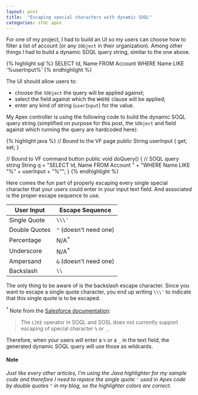```yaml
---
layout: post
title:  "Escaping special characters with dynamic SOQL"
categories: sfdc apex
---
```


For one of my project, I had to build an UI so my users can choose how to filter
a list of account (or any `SObject` in their organization). Among other things
I had to build a dynamic SOQL query string, similar to the one above.

{% highlight sql %}
SELECT Id, Name FROM Account WHERE Name LIKE '%userInput%'
{% endhighlight %}

The UI should allow users to:

* choose the `SObject` the query will be applied against;
* select the field against which the `WHERE` clause will be applied;
* enter any kind of string (`userInput`) for the value.

My Apex controller is using the following code to build the dynamic SOQL
query string (simplified on purpose for this post, the `SObject` and field
against which running the query are hardcoded here):

{% highlight java %}
// Bound to the VF page
public String userInput { get; set; }

// Bound to VF command button
public void doQuery() {
  // SOQL query string
  String q = "SELECT Id, Name FROM Account "
      + "WHERE Name LIKE \"%" + userInput + "%\"";
}
{% endhighlight %}

Here comes the fun part of properly escaping every single special character that
your users could enter in your input text field. And associated is the proper
escape sequence to use.

<!-- Needed to use raw HTML to add Bootstrap CSS class, if you know any better
please contact me! -->
<table class="table table-striped">
  <thead>
    <tr>
      <th>User Input</th>
      <th>Escape Sequence</th>
    </tr>
  </thead>
  <tbody>
    <tr>
      <td>Single Quote</td>
      <td><code>\\\'</code></td>
    </tr>
    <tr>
      <td>Double Quotes</td>
      <td><code>"</code> (doesn't need one)</td>
    </tr>
    <tr>
      <td>Percentage</td>
      <td>N/A<sup>*</sup></td>
    </tr>
    <tr>
      <td>Underscore</td>
      <td>N/A<sup>*</sup></td>
    </tr>
    <tr>
      <td>Ampersand</td>
      <td><code>&</code> (doesn't need one)</td>
    </tr>
    <tr>
      <td>Backslash</td>
      <td><code>\\</code></td>
    </tr>
  </tbody>
</table>

The only thing to be aware of is the backslash escape character. Since you want
to escape a single quote character, you end up writing `\\\'` to indicate that this
single quote is to be escaped.

<sup>*</sup> Note from the
[Salesforce documentation](http://www.salesforce.com/us/developer/docs/officetoolkit/Content/sforce_api_calls_soql_select.htm):

> The `LIKE` operator in SOQL and SOSL does not currently support escaping of special
> character `%` or `_`.

Therefore, when your users will enter a `%` or a `_` in the text field, the generated
dynamic SOQL query will use those as wildcards.

#### Note

_Just like every other articles, I'm using the Java highlighter for my sample code
and therefore I need to repace the single quote `'` used in Apex code by double
quotes `"` in my blog, so the highlighter colors are correct._